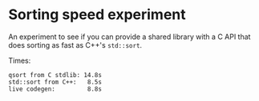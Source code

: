 # Sorting speed experiment

An experiment to see if you can provide a shared library with a C API
that does sorting as fast as C++'s `std::sort`.

Times:

    qsort from C stdlib: 14.8s
    std::sort from C++:   8.5s
    live codegen:         8.8s
